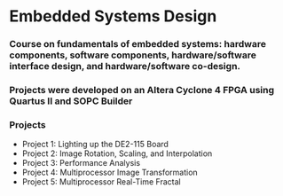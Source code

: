 # Embedded Systems Design 
### Course on fundamentals of embedded systems: hardware components, software components, hardware/software interface design, and hardware/software co-design.
### Projects were developed on an Altera Cyclone 4 FPGA using Quartus II and SOPC Builder

### Projects
* Project 1:  Lighting up the DE2-115 Board
* Project 2:  Image Rotation, Scaling, and Interpolation
* Project 3:  Performance Analysis
* Project 4:  Multiprocessor Image Transformation
* Project 5:  Multiprocessor Real-Time Fractal 
